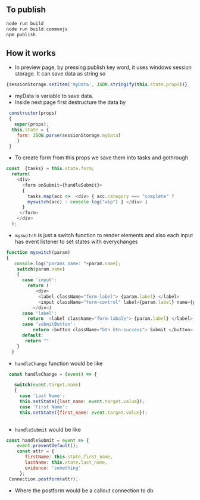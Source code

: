 ## To publish
```javascript
node run build
node run build:commonjs
npm publish
```

## How it works
* In preview page, by pressing publish key word, it uses windows session storage. It can save data as string so 
```javascript
{sessionStorage.setItem('myData', JSON.stringify(this.state.props))}
```
* myData is variable to save data. 
* Inside next page first destructure the data by 
```javascript
 constructor(props)
 {
   super(props);
  this.state = {
    form: JSON.parse(sessionStorage.myData)
    }
 }
```
* To create form from this props we save them into tasks and gothrough 
```javascript
const  {tasks} = this.state.form;
  return(
    <div>
      <form onSubmit={handleSubmit}>
      {
        tasks.map(acc =>  <div> { acc.category === "complete" ?
        myswitch(acc) : console.log("wip") } </div> )
      }
     </form>
    </div>
  );
```
* `myswitch` is just a switch function to render elements and also each input has event listener to set states with everychanges   
```javascript
function myswitch(param)
{
   console.log("params name: "+param.name);
    switch(param.name)
    {
      case 'input':
        return (
           <div>
            <label className="form-label"> {param.label} </label>
            <input className="form-control" label={param.label} name={param.id} placeholder={param.label}  onChange={handleChange}/>
          </div>)
      case 'label':
        return  <label className="form-labale"> {param.label} </label>
      case 'submitButton':
          return <button className="btn btn-success"> Submit </button>
      default:
       return ""
    }
  }
```
* `handleChange` function would be like 
```javascript
 const handleChange = (event) => {

   switch(event.target.name)
   {
     case 'Last Name':
     this.setState({last_name: event.target.value});
     case 'First Name':
     this.setState({first_name: event.target.value});
     
```
* `handleSubmit` would be like 
```javascript
const handleSubmit = event => {
    event.preventDefault();
    const attr = {
       firstName: this.state.first_name,
       lastName: this.state.last_name,
       evidence: 'something'
     };
 Connection.postform(attr);
```
* Where the postform would be a callout connection to db

